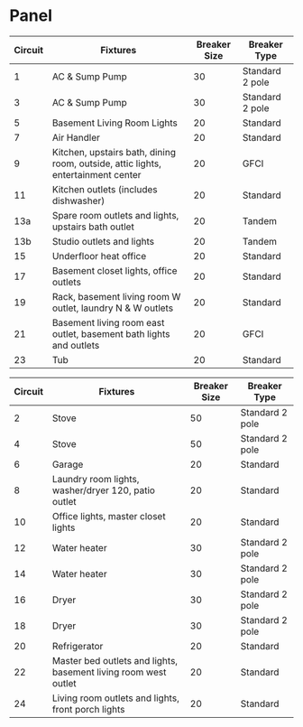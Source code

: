 # Panel


| Circuit | Fixtures | Breaker Size | Breaker Type |
|---------|----------|--------------|--------------|
| 1 | AC & Sump Pump | 30 | Standard 2 pole |
| 3 | AC & Sump Pump | 30 | Standard 2 pole |
| 5 | Basement Living Room Lights | 20 | Standard |
| 7 | Air Handler | 20 | Standard |
| 9 | Kitchen, upstairs bath, dining room, outside, attic lights, entertainment center| 20 | GFCI |
| 11 | Kitchen outlets (includes dishwasher)| 20 | Standard |
| 13a | Spare room outlets and lights, upstairs bath outlet | 20 | Tandem |
| 13b | Studio outlets and lights | 20 | Tandem |
| 15 | Underfloor heat office | 20 | Standard |
| 17 | Basement closet lights, office outlets | 20 | Standard |
| 19 | Rack, basement living room W outlet, laundry N & W outlets | 20 | Standard |
| 21 | Basement living room east outlet, basement bath lights and outlets | 20 | GFCI |
| 23 | Tub | 20 | Standard |


| Circuit | Fixtures | Breaker Size | Breaker Type |
|---------|----------|--------------|--------------|
| 2 | Stove | 50 | Standard 2 pole |
| 4 | Stove | 50 | Standard 2 pole |
| 6 | Garage | 20 | Standard |
| 8 | Laundry room lights, washer/dryer 120, patio outlet | 20 | Standard |
| 10 |  Office lights, master closet lights | 20 | Standard |
| 12 | Water heater | 30 | Standard 2 pole |
| 14 | Water heater | 30 | Standard 2 pole |
| 16 | Dryer | 30 | Standard 2 pole |
| 18 | Dryer | 30 | Standard 2 pole |
| 20 | Refrigerator | 20 | Standard |
| 22 | Master bed outlets and lights, basement living room west outlet | 20 | Standard |
| 24 | Living room outlets and lights, front porch lights | 20 | Standard |


